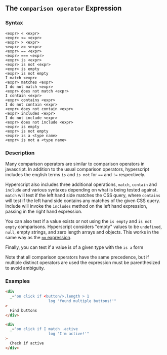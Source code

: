 
## The `comparison operator` Expression

### Syntax

```ebnf
<expr> < <expr>
<expr> <= <expr>
<expr> > <expr>
<expr> >= <expr>
<expr> == <expr>
<expr> === <expr>
<expr> is <expr>
<expr> is not <expr>
<expr> is empty
<expr> is not empty
I match <expr>
<expr> matches <expr>
I do not match <expr>
<expr> does not match <expr>
I contain <expr>
<expr> contains <expr>
I do not contain <expr>
<expr> does not contain <expr>
<expr> includes <expr>
I do not include <expr>
<expr> does not include <expr>
<expr> is empty
<expr> is not empty
<expr> is a <type name>
<expr> is not a <type name>
```

### Description

Many comparison operators are similar to comparison operators in javascript. In addition to the usual comparison operators, hyperscript includes the english terms `is` and `is not` for `==` and `!=` respectively.

Hyperscript also includes three additional operations, `match`, `contain` and `include` and various syntaxes depending on what is being tested against. `match` will test if the left hand side matches the CSS query, where `contains` will test if the left hand side contains any matches of the given CSS query.  Include will invoke the `includes` method on the left hand expression, passing in the right hand expression.

You can also test if a value exists or not using the `is empty` and `is not empty` comparisons. Hyperscript considers "empty" values to be `undefined`, `null`, empty strings, and zero length arrays and objects. This works in the same way as the [`no` expression](/expressions/no).

Finally, you can test if a value is of a given type with the `is a` form

Note that all comparison operators have the same precedence, but if multiple distinct operators are used the
expression must be parenthesized to avoid ambiguity.

### Examples

```html
<div
  _="on click if <button/>.length > 1
                   log 'found multiple buttons!'"
>
  Find buttons
</div>

<div
  _="on click if I match .active
                   log 'I'm active!'"
>
  Check if active
</div>
```

